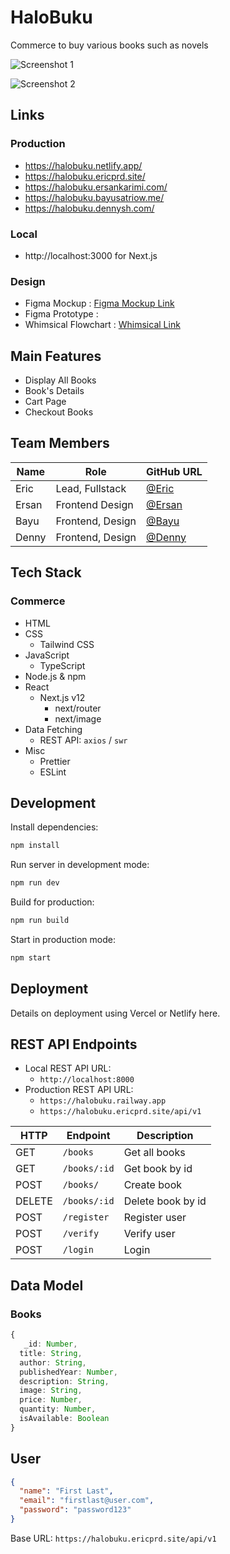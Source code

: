 # HaloBuku

Commerce to buy various books such as novels

![Screenshot 1]()

![Screenshot 2]()

## Links

### Production

- https://halobuku.netlify.app/
- https://halobuku.ericprd.site/
- https://halobuku.ersankarimi.com/
- https://halobuku.bayusatriow.me/
- https://halobuku.dennysh.com/

### Local

- http://localhost:3000 for Next.js

### Design

- Figma Mockup : [Figma Mockup Link](https://www.figma.com/file/aI1EYZmKVtY4N4LioeZpt0/Halo-Buku-Design)
- Figma Prototype :
- Whimsical Flowchart : [Whimsical Link](https://whimsical.com/flowchart-AEp4LaBGjDUQFUG5N3GVkU@2Ux7TurymLpWJ3evPGyq)

## Main Features

- Display All Books
- Book's Details
- Cart Page
- Checkout Books

## Team Members

| Name  | Role             | GitHub URL                               |
| ----- | ---------------- | ---------------------------------------- |
| Eric  | Lead, Fullstack  | [@Eric](https://github.com/ericprd)      |
| Ersan | Frontend Design  | [@Ersan](https://github.com/ersankarimi) |
| Bayu  | Frontend, Design | [@Bayu](https://github.com/baysatriow)   |
| Denny | Frontend, Design | [@Denny](https://github.com/dennyshuda)  |

## Tech Stack

### Commerce

- HTML
- CSS
  - Tailwind CSS
- JavaScript
  - TypeScript
- Node.js & npm
- React
  - Next.js v12
    - next/router
    - next/image
- Data Fetching
  - REST API: `axios` / `swr`
- Misc
  - Prettier
  - ESLint

## Development

Install dependencies:

```sh
npm install
```

Run server in development mode:

```sh
npm run dev
```

Build for production:

```sh
npm run build
```

Start in production mode:

```sh
npm start
```

## Deployment

Details on deployment using Vercel or Netlify here.

## REST API Endpoints

- Local REST API URL:
  - `http://localhost:8000`
- Production REST API URL:
  - `https://halobuku.railway.app`
  - `https://halobuku.ericprd.site/api/v1`

| HTTP   | Endpoint     | Description       |
| ------ | ------------ | ----------------- |
| GET    | `/books`     | Get all books     |
| GET    | `/books/:id` | Get book by id    |
| POST   | `/books/`    | Create book       |
| DELETE | `/books/:id` | Delete book by id |
| POST   | `/register`  | Register user     |
| POST   | `/verify`    | Verify user       |
| POST   | `/login`     | Login             |

## Data Model

### Books

```ts
{
   _id: Number,
  title: String,
  author: String,
  publishedYear: Number,
  description: String,
  image: String,
  price: Number,
  quantity: Number,
  isAvailable: Boolean
}
```

## User

```json
{
  "name": "First Last",
  "email": "firstlast@user.com",
  "password": "password123"
}
```

Base URL: `https://halobuku.ericprd.site/api/v1`
